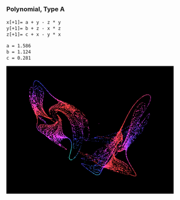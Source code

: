 ### Polynomial, Type A


```JS
x[+1]= a + y - z * y
y[+1]= b + z - x * z
z[+1]= c + x - y * x
```

```JS
a = 1.586
b = 1.124
c = 0.281
```

![samplegif](sample.gif)